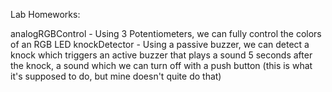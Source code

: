Lab Homeworks: 
  
  analogRGBControl - Using 3 Potentiometers, we can fully control the colors of an RGB LED
  knockDetector - Using a passive buzzer, we can detect a knock which triggers an active buzzer that plays a sound 5 seconds after the knock, a sound which we can turn off with a push button (this is what it's supposed to do, but mine doesn't quite do that)
